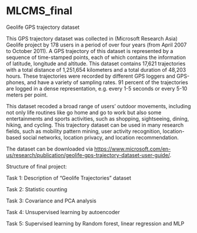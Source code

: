 # MLCMS_final

Geolife GPS trajectory dataset

This GPS trajectory dataset was collected in (Microsoft Research Asia) Geolife project by 178 users in a period of over four years (from April 2007 to October 2011). A GPS trajectory of this dataset is represented by a sequence of time-stamped points, each of which contains the information of latitude, longitude and altitude. This dataset contains 17,621 trajectories with a total distance of 1,251,654 kilometers and a total duration of 48,203 hours. These trajectories were recorded by different GPS loggers and GPS-phones, and have a variety of sampling rates. 91 percent of the trajectories are logged in a dense representation, e.g. every 1-5 seconds or every 5-10 meters per point.

This dataset recoded a broad range of users’ outdoor movements, including not only life routines like go home and go to work but also some entertainments and sports activities, such as shopping, sightseeing, dining, hiking, and cycling. This trajectory dataset can be used in many research fields, such as mobility pattern mining, user activity recognition, location-based social networks, location privacy, and location recommendation.

The dataset can be downloaded via https://www.microsoft.com/en-us/research/publication/geolife-gps-trajectory-dataset-user-guide/.

Structure of final project:

Task 1: Description of “Geolife Trajectories” dataset

Task 2: Statistic counting

Task 3: Covariance and PCA analysis

Task 4: Unsupervised learning by autoencoder

Task 5: Supervised learning by Random forest, linear regression and MLP
